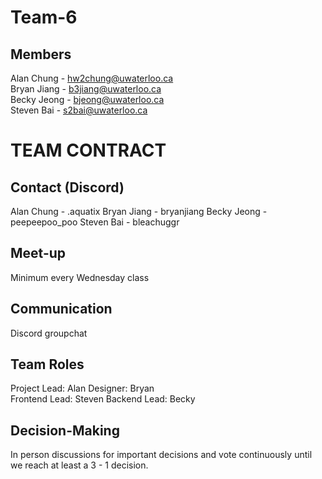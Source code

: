 # Team-6

## Members
Alan Chung - hw2chung@uwaterloo.ca  
Bryan Jiang - b3jiang@uwaterloo.ca  
Becky Jeong - bjeong@uwaterloo.ca  
Steven Bai - s2bai@uwaterloo.ca  

# TEAM CONTRACT

## Contact (Discord)
Alan Chung - .aquatix
Bryan Jiang - bryanjiang
Becky Jeong - peepeepoo_poo
Steven Bai - bleachuggr

## Meet-up
Minimum every Wednesday class

## Communication 
Discord groupchat

## Team Roles 
Project Lead: Alan 
Designer: Bryan  
Frontend Lead: Steven
Backend Lead: Becky

## Decision-Making
In person discussions for important decisions and vote continuously until we reach at least a 3 - 1 decision.